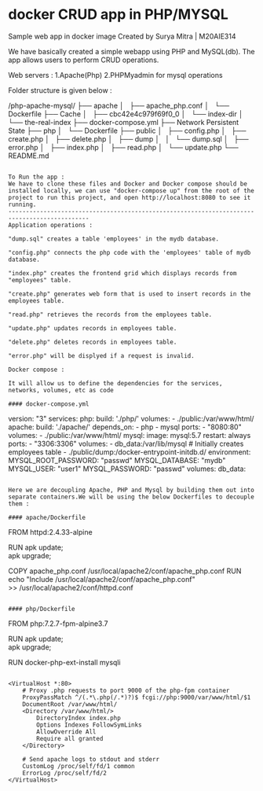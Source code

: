 # docker CRUD app in PHP/MYSQL
Sample web app in docker image
Created by Surya Mitra | M20AIE314

We have basically created a simple webapp using PHP and MySQL(db). The app allows users to perform CRUD operations.

Web servers :
1.Apache(Php)
2.PHPMyadmin for mysql operations


Folder structure is given below :

/php-apache-mysql/
├── apache
│   ├── apache_php.conf
│   └── Dockerfile
├── Cache
│   ├── cbc42e4c979f69f0_0
│   └── index-dir
│       └── the-real-index
├── docker-compose.yml
├── Network Persistent State
├── php
│   └── Dockerfile
├── public
│   ├── config.php
│   ├── create.php
│   ├── delete.php
│   ├── dump
│   │   └── dump.sql
│   ├── error.php
│   ├── index.php
│   ├── read.php
│   └── update.php
└── README.md
```

To Run the app :
We have to clone these files and Docker and Docker compose should be installed locally, we can use "docker-compose up" from the root of the project to run this project, and open http://localhost:8080 to see it running.
---------------------------------------------------------------------------------------------
Application operations :

"dump.sql" creates a table 'employees' in the mydb database. 

"config.php" connects the php code with the 'employees' table of mydb database.

"index.php" creates the frontend grid which displays records from "employees" table.

"create.php" generates web form that is used to insert records in the employees table.

"read.php" retrieves the records from the employees table.

"update.php" updates records in employees table.

"delete.php" deletes records in employees table.

"error.php" will be displyed if a request is invalid.

Docker compose :

It will allow us to define the dependencies for the services, networks, volumes, etc as code

#### docker-compose.yml
```
version: "3"
services:
  php:
    build: './php/'
    volumes:
      - ./public:/var/www/html/
  apache:
    build: './apache/'
    depends_on:
      - php
      - mysql
    ports:
      - "8080:80"
    volumes:
      - ./public:/var/www/html/
  mysql:
    image: mysql:5.7
    restart: always
    ports:
      - "3306:3306"
    volumes:
      - db_data:/var/lib/mysql
      # Initially creates employees table
      - ./public/dump:/docker-entrypoint-initdb.d/
    environment:
      MYSQL_ROOT_PASSWORD: "passwd"
      MYSQL_DATABASE: "mydb"
      MYSQL_USER: "user1"
      MYSQL_PASSWORD: "passwd"
volumes:
    db_data:
```

Here we are decoupling Apache, PHP and Mysql by building them out into separate containers.We will be using the below Dockerfiles to decouple them : 

#### apache/Dockerfile
```
FROM httpd:2.4.33-alpine

RUN apk update; \
    apk upgrade;

COPY apache_php.conf /usr/local/apache2/conf/apache_php.conf
RUN echo "Include /usr/local/apache2/conf/apache_php.conf" \
    >> /usr/local/apache2/conf/httpd.conf
```

#### php/Dockerfile
```
FROM php:7.2.7-fpm-alpine3.7

RUN apk update; \
    apk upgrade;

RUN docker-php-ext-install mysqli
```

<VirtualHost *:80>
    # Proxy .php requests to port 9000 of the php-fpm container
    ProxyPassMatch ^/(.*\.php(/.*)?)$ fcgi://php:9000/var/www/html/$1
    DocumentRoot /var/www/html/
    <Directory /var/www/html/>
        DirectoryIndex index.php
        Options Indexes FollowSymLinks
        AllowOverride All
        Require all granted
    </Directory>
    
    # Send apache logs to stdout and stderr
    CustomLog /proc/self/fd/1 common
    ErrorLog /proc/self/fd/2
</VirtualHost>
```




